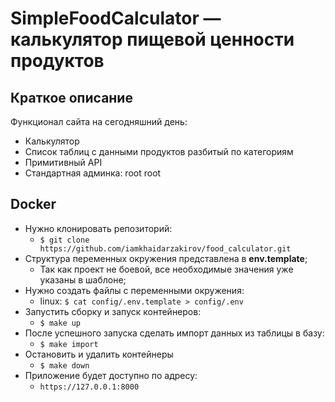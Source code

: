 # SimpleFoodCalculator — калькулятор пищевой ценности продуктов
## Краткое описание

Функционал сайта на сегодняшний день:
- Калькулятор
- Список таблиц с данными продуктов разбитый по категориям
- Примитивный API 
- Стандартная админка: root root

 ## Docker
 - Нужно клонировать репозиторий:
   - ```$ git clone https://github.com/iamkhaidarzakirov/food_calculator.git```
 - Структура переменных окружения представлена в **env.template**; 
    - Так как проект не боевой, все необходимые значения уже указаны в шаблоне;
- Нужно создать файлы с переменными окружения:
    - linux: ```$ cat config/.env.template > config/.env```
- Запустить сборку и запуск контейнеров:
  - ```$ make up```
- После успешного запуска сделать импорт данных из таблицы в базу:
  - ```$ make import```
- Остановить и удалить контейнеры
  - ```$ make down```
- Приложение будет доступно по адресу:
  - ```https://127.0.0.1:8000```
